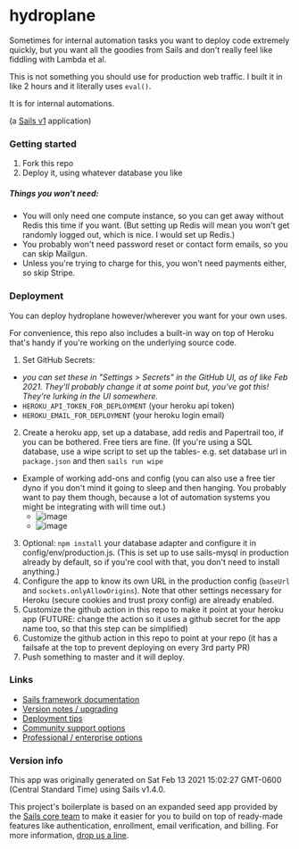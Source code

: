 # hydroplane

Sometimes for internal automation tasks you want to deploy code extremely quickly, but you want all the goodies from Sails and don't really feel like fiddling with Lambda et al.

This is not something you should use for production web traffic.  I built it in like 2 hours and it literally uses `eval()`.

It is for internal automations.

(a [Sails v1](https://sailsjs.com) application)


### Getting started
1. Fork this repo
2. Deploy it, using whatever database you like

##### Things you won't need:
- You will only need one compute instance, so you can get away without Redis this time if you want.  (But setting up Redis will mean you won't get randomly logged out, which is nice.  I would set up Redis.)
- You probably won't need password reset or contact form emails, so you can skip Mailgun.
- Unless you're trying to charge for this, you won't need payments either, so skip Stripe.

### Deployment
You can deploy hydroplane however/wherever you want for your own uses.

For convenience, this repo also includes a built-in way on top of Heroku that's handy if you're working on the underlying source code.

1. Set GitHub Secrets:
  - _you can set these in "Settings > Secrets" in the GitHub UI, as of like Feb 2021.  They'll probably change it at some point but, you've got this!  They're lurking in the UI somewhere._
  - `HEROKU_API_TOKEN_FOR_DEPLOYMENT` (your heroku api token)
  - `HEROKU_EMAIL_FOR_DEPLOYMENT` (your heroku login email)
2. Create a heroku app, set up a database, add redis and Papertrail too, if you can be bothered.  Free tiers are fine.  (If you're using a SQL database, use a wipe script to set up the tables- e.g. set database url in `package.json` and then `sails run wipe`
  - Example of working add-ons and config (you can also use a free tier dyno if you don't mind it going to sleep and then hanging.  You probably want to pay them though, because a lot of automation systems you might be integrating with will time out.)
    - ![image](https://user-images.githubusercontent.com/618009/107864140-45431d80-6e1f-11eb-9ffc-17ad30d74431.png)
    - ![image](https://user-images.githubusercontent.com/618009/107864156-5b50de00-6e1f-11eb-9154-1a8d0d9516de.png)

3. Optional: `npm install` your database adapter and configure it in config/env/production.js.  (This is set up to use sails-mysql in production already by default, so if you're cool with that, you don't need to install anything.)
4. Configure the app to know its own URL in the production config (`baseUrl` and `sockets.onlyAllowOrigins`).  Note that other settings necessary for Heroku (secure cookies and trust proxy config) are already enabled.
5. Customize the github action in this repo to make it point at your heroku app  (FUTURE: change the action so it uses a github secret for the app name too, so that this step can be simplified)
6. Customize the github action in this repo to point at your repo (it has a failsafe at the top to prevent deploying on every 3rd party PR)
7. Push something to master and it will deploy.


### Links

+ [Sails framework documentation](https://sailsjs.com/get-started)
+ [Version notes / upgrading](https://sailsjs.com/documentation/upgrading)
+ [Deployment tips](https://sailsjs.com/documentation/concepts/deployment)
+ [Community support options](https://sailsjs.com/support)
+ [Professional / enterprise options](https://sailsjs.com/enterprise)


### Version info

This app was originally generated on Sat Feb 13 2021 15:02:27 GMT-0600 (Central Standard Time) using Sails v1.4.0.

<!-- Internally, Sails used [`sails-generate@2.0.0`](https://github.com/balderdashy/sails-generate/tree/v2.0.0/lib/core-generators/new). -->


This project's boilerplate is based on an expanded seed app provided by the [Sails core team](https://sailsjs.com/about) to make it easier for you to build on top of ready-made features like authentication, enrollment, email verification, and billing.  For more information, [drop us a line](https://sailsjs.com/support).


<!--
Note:  Generators are usually run using the globally-installed `sails` CLI (command-line interface).  This CLI version is _environment-specific_ rather than app-specific, thus over time, as a project's dependencies are upgraded or the project is worked on by different developers on different computers using different versions of Node.js, the Sails dependency in its package.json file may differ from the globally-installed Sails CLI release it was originally generated with.  (Be sure to always check out the relevant [upgrading guides](https://sailsjs.com/upgrading) before upgrading the version of Sails used by your app.  If you're stuck, [get help here](https://sailsjs.com/support).)
-->

